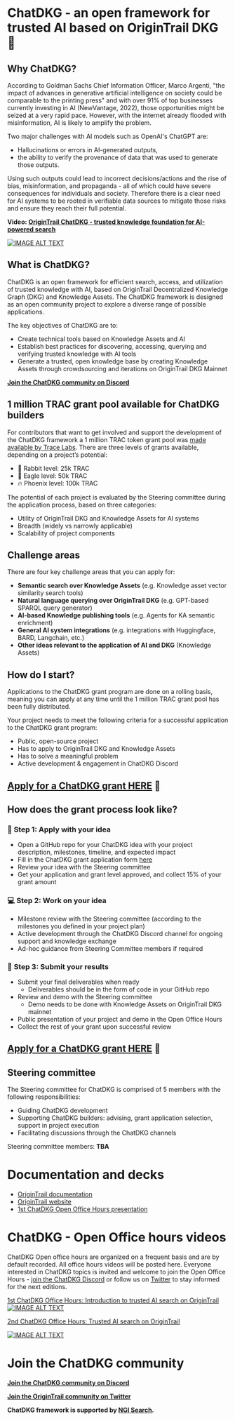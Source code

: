 # ChatDKG - an open framework for trusted AI based on OriginTrail DKG :rocket:


## Why ChatDKG?

According to Goldman Sachs Chief Information Officer, Marco Argenti, "the impact of advances in generative artificial intelligence on society could be comparable to the printing press" and with over 91% of top businesses currently investing in AI (NewVantage, 2022), those opportunities might be seized at a very rapid pace. However, with the internet already flooded with misinformation, AI is likely to amplify the problem.

Two major challenges with AI models such as OpenAI's ChatGPT are:



* Hallucinations or errors in AI-generated outputs, 
* the ability to verify the provenance of data that was used to generate those outputs.

Using such outputs could lead to incorrect decisions/actions and the rise of bias, misinformation, and propaganda - all of which could have severe consequences for individuals and society. Therefore there is a clear need for AI systems to be rooted in verifiable data sources to mitigate those risks and ensure they reach their full potential.

**Video: [OriginTrail ChatDKG - trusted knowledge foundation for AI-powered search](https://www.youtube.com/watch?v=NHLkNCL9gCI)**

[![IMAGE ALT TEXT](http://img.youtube.com/vi/NHLkNCL9gCI/0.jpg)](https://www.youtube.com/watch?v=NHLkNCL9gCI "ChatDKG - Trusted knowledge framework for AI-powered search")


## What is ChatDKG?

ChatDKG is an open framework for efficient search, access, and utilization of trusted knowledge with AI, based on OriginTrail Decentralized Knowledge Graph (DKG) and Knowledge Assets. The ChatDKG framework is designed as an open community project to explore a diverse range of possible applications.

The key objectives of ChatDKG are to:



* Create technical tools based on Knowledge Assets and AI
* Establish best practices for discovering, accessing, querying and verifying trusted knowledge with AI tools
* Generate a trusted, open knowledge base by creating Knowledge Assets through crowdsourcing and iterations on OriginTrail DKG Mainnet

**[Join the ChatDKG community on Discord](https://discord.gg/R4tRpCuwaA)**


## 1 million TRAC grant pool available for ChatDKG builders

For contributors that want to get involved and support the development of the ChatDKG framework a 1 million TRAC token grant pool was [made available by Trace Labs](https://medium.com/origintrail/trusted-ai-with-origintrail-join-the-fight-against-misinformation-and-participate-in-1-million-3f528ad06a22). There are three levels of grants available, depending on a project’s potential:


* :rabbit: Rabbit level: 25k TRAC
* :eagle: Eagle level: 50k TRAC
* :fire: Phoenix level: 100k TRAC

The potential of each project is evaluated by the Steering committee during the application process, based on three categories:



* Utility of OriginTrail DKG and Knowledge Assets for AI systems
* Breadth (widely vs narrowly applicable)
* Scalability of project components


## Challenge areas

There are four key challenge areas that you can apply for:



* **Semantic search over Knowledge Assets** (e.g. Knowledge asset vector similarity search tools)
* **Natural language querying over OriginTrail DKG** (e.g. GPT-based SPARQL query generator)
* **AI-based Knowledge publishing tools** (e.g. Agents for KA semantic enrichment)
* **General AI system integrations** (e.g. integrations with Huggingface, BARD, Langchain, etc.)
* **Other ideas relevant to the application of AI and DKG** (Knowledge Assets)


## How do I start?

Applications to the ChatDKG grant program are done on a rolling basis, meaning you can apply at any time until the 1 million TRAC grant pool has been fully distributed.

Your project needs to meet the following criteria for a successful application to the ChatDKG grant program:



* Public, open-source project
* Has to apply to OriginTrail DKG and Knowledge Assets
* Has to solve a meaningful problem
* Active development & engagement in ChatDKG Discord



## **[Apply for a ChatDKG grant HERE](https://docs.google.com/forms/d/1UWoyQoZaQ4SvO2lFh3zdAil7iHq8o-T5aX79fPbGHag/edit)** 🚀


## How does the grant process look like?

### 🏅 **Step 1: Apply with your idea** 


* Open a GitHub repo for your ChatDKG idea with your project description, milestones, timeline, and expected impact
* Fill in the ChatDKG grant application form [here](https://docs.google.com/forms/d/1UWoyQoZaQ4SvO2lFh3zdAil7iHq8o-T5aX79fPbGHag/edit)
* Review your idea with the Steering committee
* Get your application and grant level approved, and collect 15% of your grant amount


### 💻 **Step 2: Work on your idea**



* Milestone review with the Steering committee (according to the milestones you defined in your project plan)
* Active development through the ChatDKG Discord channel for ongoing support and knowledge exchange
* Ad-hoc guidance from Steering Committee members if required


### :star2: **Step 3: Submit your results**



* Submit your final deliverables when ready
    * Deliverables should be in the form of code in your GitHub repo
* Review and demo with the Steering committee
    * Demo needs to be done with Knowledge Assets on OriginTrail DKG mainnet
* Public presentation of your project and demo in the Open Office Hours
* Collect the rest of your grant upon successful review


## **[Apply for a ChatDKG grant HERE](https://docs.google.com/forms/d/1UWoyQoZaQ4SvO2lFh3zdAil7iHq8o-T5aX79fPbGHag/edit)** 🚀

## Steering committee

The Steering committee for ChatDKG is comprised of 5 members with the following responsibilities:

* Guiding ChatDKG development
* Supporting ChatDKG builders: advising, grant application selection, support in project execution
* Facilitating discussions through the ChatDKG channels

Steering committee members: **TBA**


# Documentation and decks

* [OriginTrail documentation](https://docs.origintrail.io/)
* [OriginTrail website](https://origintrail.io/)
* [1st ChatDKG Open Office Hours presentation](https://drive.google.com/file/d/177MZ9ASFLJbMvtEXDKjqfScTKJSQ1Qys/view?usp=share_link)


# ChatDKG - Open Office hours videos

ChatDKG Open office hours are organized on a frequent basis and are by default recorded. All office hours videos will be posted here. Everyone interested in ChatDKG topics is invited and welcome to join the Open Office Hours - [join the ChatDKG Discord](https://discord.gg/R4tRpCuwaA) or follow us on [Twitter](https://twitter.com/origin_trail) to stay informed for the next editions.

[1st ChatDKG Office Hours: Introduction to trusted AI search on OriginTrail](https://www.youtube.com/watch?v=Q3-d_Dxrjhs)
[![IMAGE ALT TEXT](http://img.youtube.com/vi/Q3-d_Dxrjhs/0.jpg)](https://www.youtube.com/watch?v=Q3-d_Dxrjhs "1st ChatDKG Office Hours: Introduction to trusted AI search on OriginTrail")



[2nd ChatDKG Office Hours: Trusted AI search on OriginTrail](https://www.youtube.com/watch?v=cRPdl4wGroQ)

[![IMAGE ALT TEXT](http://img.youtube.com/vi/cRPdl4wGroQ/0.jpg)](https://www.youtube.com/watch?v=cRPdl4wGroQ "2nd ChatDKG Office Hours: Trusted AI search on OriginTrail")


# Join the ChatDKG community

**[Join the ChatDKG community on Discord](https://discord.gg/R4tRpCuwaA)**

**[Join the OriginTrail community on Twitter](https://twitter.com/origin_trail)**

**ChatDKG framework is supported by [NGI Search](https://www.ngisearch.eu/view/Main/).**

